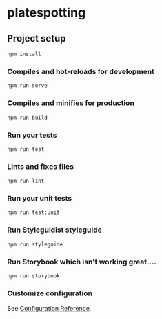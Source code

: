 # platespotting

## Project setup
```
npm install
```

### Compiles and hot-reloads for development
```
npm run serve
```

### Compiles and minifies for production
```
npm run build
```

### Run your tests
```
npm run test
```

### Lints and fixes files
```
npm run lint
```

### Run your unit tests
```
npm run test:unit
```

### Run Styleguidist styleguide
```
npm run styleguide
```

### Run Storybook which isn't working great....
```
npm run storybook
```

### Customize configuration
See [Configuration Reference](https://cli.vuejs.org/config/).
